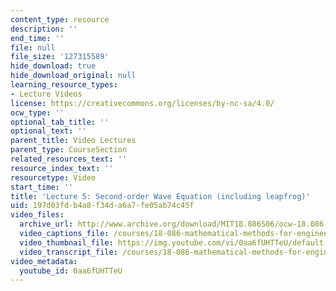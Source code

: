 ```yaml
---
content_type: resource
description: ''
end_time: ''
file: null
file_size: '127315589'
hide_download: true
hide_download_original: null
learning_resource_types:
- Lecture Videos
license: https://creativecommons.org/licenses/by-nc-sa/4.0/
ocw_type: ''
optional_tab_title: ''
optional_text: ''
parent_title: Video Lectures
parent_type: CourseSection
related_resources_text: ''
resource_index_text: ''
resourcetype: Video
start_time: ''
title: 'Lecture 5: Second-order Wave Equation (including leapfrog)'
uid: 197d03fd-b4a8-f34d-a6a7-fe05ab74c45f
video_files:
  archive_url: http://www.archive.org/download/MIT18.086S06/ocw-18.086-17feb2006-220k.mp4
  video_captions_file: /courses/18-086-mathematical-methods-for-engineers-ii-spring-2006/cafa40b8b110561e98bf26f580952834_0aa6fUHTTeU.vtt
  video_thumbnail_file: https://img.youtube.com/vi/0aa6fUHTTeU/default.jpg
  video_transcript_file: /courses/18-086-mathematical-methods-for-engineers-ii-spring-2006/10446747c3cc454703719288c5d4207f_0aa6fUHTTeU.pdf
video_metadata:
  youtube_id: 0aa6fUHTTeU
---
```


